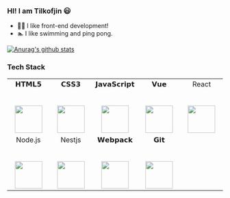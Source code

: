 ### HI! I am Tilkofjin 😃 
- 🤟🏻 I like front-end development!
- 🏊 I like swimming and ping pong.


[![Anurag's github stats](https://github-readme-stats.vercel.app/api?username=tilkofjin&show_icons=true&theme=radical)](https://github.com/anuraghazra/github-readme-stats)

### Tech Stack
<table>
  <tbody>
    <tr valign="top">
      <td width="20%" align="center">
        <span>𝗛𝗧𝗠𝗟𝟱</span><br><br><br>
        <img height="64px" src="https://cdn.svgporn.com/logos/html-5.svg">
      </td>
      <td width="20%" align="center">
        <span>𝗖𝗦𝗦𝟯</span><br><br><br>
        <img height="64px" src="https://cdn.svgporn.com/logos/css-3.svg">
      </td>
      <td width="20%" align="center">
        <span>𝗝𝗮𝘃𝗮𝗦𝗰𝗿𝗶𝗽𝘁</span><br><br><br>
        <img height="64px" src="https://cdn.svgporn.com/logos/javascript.svg">
      </td>
      <td width="20%" align="center">
        <span>𝗩𝘂𝗲</span><br><br><br>
        <img height="64px" src="https://cdn.svgporn.com/logos/vue.svg">
      </td>
      <td width="20%" align="center">
        <span>React<span><br><br><br>
        <img height="64px" src="https://cdn.svgporn.com/logos/react.svg">
      </td>
    </tr>
    <tr valign="top">
      <td width="20%" align="center">
        <span>Node.js</span><br><br><br>
        <img height="64px" src="https://cdn.svgporn.com/logos/nodejs-icon.svg">
      <td width="20%" align="center">
        <span>Nestjs</span><br><br><br>
        <img height="64px" src="https://cdn.svgporn.com/logos/nestjs.svg">
      <td width="20%" align="center">
        <span>𝗪𝗲𝗯𝗽𝗮𝗰𝗸</span><br><br><br>
        <img height="64px" src="https://cdn.svgporn.com/logos/webpack.svg">
      </td>
      <td width="20%" align="center">
        <span>𝗚𝗶𝘁</span><br><br><br>
        <img height="64px" src="https://cdn.svgporn.com/logos/git-icon.svg">
      </td>
    </tr>
  </tbody>
</table>


<!--
**tilkofjin/tilkofjin** is a ✨ _special_ ✨ repository because its `README.md` (this file) appears on your GitHub profile.

- 🌱 I’m currently learning nestjs
- ⚡ Fun fact: The front end is a very good cross-end language
-->
